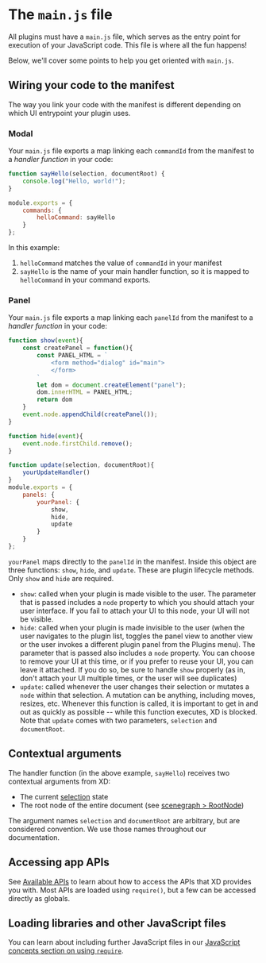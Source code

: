 # The `main.js` file

All plugins must have a `main.js` file, which serves as the entry point for execution of your JavaScript code. This file is where all the fun happens!

Below, we'll cover some points to help you get oriented with `main.js`.


## Wiring your code to the manifest
The way you link your code with the manifest is different depending on which UI entrypoint your plugin uses. 
### Modal
Your `main.js` file exports a map linking each `commandId` from the manifest to a _handler function_ in your code:

```js
function sayHello(selection, documentRoot) {
    console.log("Hello, world!");
}

module.exports = {
    commands: {
        helloCommand: sayHello
    }
};
```

In this example:

1. `helloCommand` matches the value of `commandId` in your manifest
1. `sayHello` is the name of your main handler function, so it is mapped to `helloCommand` in your command exports.

### Panel
Your `main.js` file exports a map linking each `panelId` from the manifest to a _handler function_ in your code:

```js
function show(event){
    const createPanel = function(){
        const PANEL_HTML = `
            <form method="dialog" id="main">
            </form>
        `
        let dom = document.createElement("panel");
        dom.innerHTML = PANEL_HTML;
        return dom
    }
    event.node.appendChild(createPanel());
}

function hide(event){
    event.node.firstChild.remove();
}

function update(selection, documentRoot){
    yourUpdateHandler()
}
module.exports = {
    panels: {
        yourPanel: {
            show,
            hide,
            update
        }
    }
};
```

`yourPanel` maps directly to the `panelId` in the manifest. Inside this object are three functions: `show`, `hide`, and `update`. These are plugin lifecycle methods. Only `show` and `hide` are required.

- `show`: called when your plugin is made visible to the user. The parameter that is passed includes a `node` property to which you should attach your user interface. If you fail to attach your UI to this node, your UI will not be visible.
- `hide`: called when your plugin is made invisible to the user (when the user navigates to the plugin list, toggles the panel view to another view or the user invokes a different plugin panel from the Plugins menu). The parameter that is passed also includes a `node` property. You can choose to remove your UI at this time, or if you prefer to reuse your UI, you can leave it attached. If you do so, be sure to handle `show` properly (as in, don't attach your UI multiple times, or the user will see duplicates)
- `update`: called whenever the user changes their selection or mutates a `node` within that selection. A mutation can be anything, including moves, resizes, etc. Whenever this function is called, it is important to get in and out as quickly as possible -- while this function executes, XD is blocked. Note that `update` comes with two parameters, `selection` and `documentRoot`.

## Contextual arguments

The handler function (in the above example, `sayHello`) receives two contextual arguments from XD:

* The current [selection](../selection.md) state
* The root node of the entire document (see [scenegraph > RootNode](../scenegraph.md#rootnode))

The argument names `selection` and `documentRoot` are arbitrary, but are considered convention. We use those names throughout our documentation.


## Accessing app APIs

See [Available APIs](../core/apis.md) to learn about how to access the APIs that XD provides you with. Most APIs are loaded using `require()`, but a few can be accessed directly as globals.


## Loading libraries and other JavaScript files

You can learn about including further JavaScript files in our [JavaScript concepts section on using `require`](/reference/javascript/javascript-support.html#can-i-use-require).